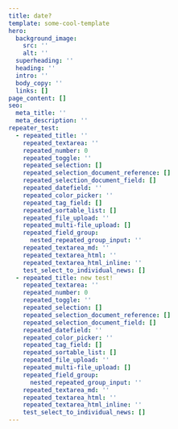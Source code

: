 ```yaml
---
title: date?
template: some-cool-template
hero:
  background_image:
    src: ''
    alt: ''
  superheading: ''
  heading: ''
  intro: ''
  body_copy: ''
  links: []
page_content: []
seo:
  meta_title: ''
  meta_description: ''
repeater_test:
  - repeated_title: ''
    repeated_textarea: ''
    repeated_number: 0
    repeated_toggle: ''
    repeated_selection: []
    repeated_selection_document_reference: []
    repeated_selection_document_field: []
    repeated_datefield: ''
    repeated_color_picker: ''
    repeated_tag_field: []
    repeated_sortable_list: []
    repeated_file_upload: ''
    repeated_multi-file_upload: []
    repeated_field_group:
      nested_repeated_group_input: ''
    repeated_textarea_md: ''
    repeated_textarea_html: ''
    repeated_textarea_html_inline: ''
    test_select_to_individual_news: []
  - repeated_title: new test!
    repeated_textarea: ''
    repeated_number: 0
    repeated_toggle: ''
    repeated_selection: []
    repeated_selection_document_reference: []
    repeated_selection_document_field: []
    repeated_datefield: ''
    repeated_color_picker: ''
    repeated_tag_field: []
    repeated_sortable_list: []
    repeated_file_upload: ''
    repeated_multi-file_upload: []
    repeated_field_group:
      nested_repeated_group_input: ''
    repeated_textarea_md: ''
    repeated_textarea_html: ''
    repeated_textarea_html_inline: ''
    test_select_to_individual_news: []
---
```



